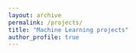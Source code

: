 ```yaml
---
layout: archive
permalink: /projects/
title: "Machine Learning projects"
author_profile: true
---
```

